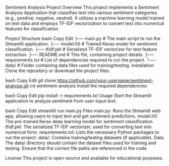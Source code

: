 Sentiment Analysis Project
Overview
This project implements a Sentiment Analysis Application that classifies text into various sentiment categories (e.g., positive, negative, neutral). It utilizes a machine learning model trained on text data and employs TF-IDF vectorization to convert text into numerical features for classification.

Project Structure
bash
Copy
Edit
├── main.py           # The main script to run the Streamlit application.
├── model.h5          # Trained Keras model for sentiment classification.
├── tfidf.pkl         # Serialized TF-IDF vectorizer for text feature extraction.
├── README.md         # This file, containing project details.
├── requirements.txt  # List of dependencies required to run the project.
└── data/             # Folder containing data files used for training/testing.
Installation
Clone the repository or download the project files:

bash
Copy
Edit
git clone https://github.com/your-username/sentiment-analysis.git
cd sentiment-analysis
Install the required dependencies:

bash
Copy
Edit
pip install -r requirements.txt
Usage
Start the Streamlit application to analyze sentiment from user-input text:

bash
Copy
Edit
streamlit run main.py
Files
main.py: Runs the Streamlit web app, allowing users to input text and get sentiment predictions.
model.h5: The pre-trained Keras deep learning model for sentiment classification.
tfidf.pkl: The serialized TF-IDF vectorizer, used for converting text into numerical form.
requirements.txt: Lists the necessary Python packages to run the project.
data/: Contains training/testing datasets (if applicable).
Data
The data/ directory should contain the dataset files used for training and testing. Ensure that the correct file paths are referenced in the code.

License
This project is open-source and available for educational purposes.

